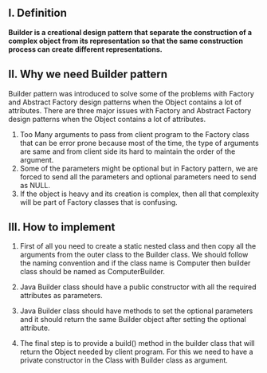 ## I. Definition
**Builder is a creational design pattern that separate the construction of a complex object 
from its representation so that the same construction process can create different representations.**

## II. Why we need Builder pattern
Builder pattern was introduced to solve some of the problems with Factory and Abstract Factory design patterns when the Object contains a lot of attributes. There are three major issues with Factory and Abstract Factory design patterns when the Object contains a lot of attributes.

1. Too Many arguments to pass from client program to the Factory class that can be error prone because most of the time, the type of arguments are same and from client side its hard to maintain the order of the argument.
2. Some of the parameters might be optional but in Factory pattern, we are forced to send all the parameters and optional parameters need to send as NULL.
3. If the object is heavy and its creation is complex, then all that complexity will be part of Factory classes that is confusing.

## III. How to implement
1. First of all you need to create a static nested class and then copy all the arguments from the outer class 
to the Builder class. We should follow the naming convention and if the class name is Computer 
then builder class should be named as ComputerBuilder.

2. Java Builder class should have a public constructor with all the required attributes as parameters.

3. Java Builder class should have methods to set the optional parameters and it should return the same Builder object 
after setting the optional attribute.

4. The final step is to provide a build() method in the builder class that will return the Object needed by client 
program. For this we need to have a private constructor in the Class with Builder class as argument.